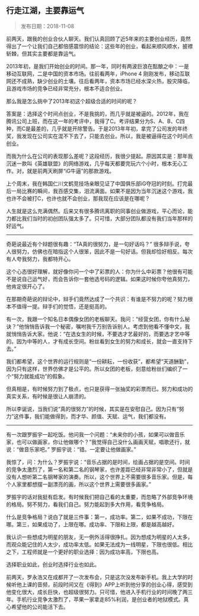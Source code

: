 ## 行走江湖，主要靠运气

> 发布日期：2018-11-08

前两天，跟我的创业合伙人聊天。我们认真回顾了近5年来的主要创业经历，竟然得出了一个让我们自己都倍感震惊的结论：这些年的创业，看起来顺风顺水，披襟斩棘，但其实主要都是靠运气。

2013年初，是我们开始创业的时间。那一年，同时有两波巨浪在酝酿之中：一是移动互联网，二是中国的资本市场。往前看两年，iPhone 4 刚刚发布，移动互联网还不成熟，缺少创业的土壤。往后看两年，资本市场已经水深火热，股灾降临，且游戏市场的竞争已经非常充分，根本不适合创业。

那么我是怎么挑中了2013年初这个超级合适的时间的呢？

答案是：选择这个时间点创业，不是我挑的，而几乎就是被逼的。2012年，我在腾讯公司上班，而在这一年的考评中，我得了C。考评结果分为S、A、B、C四种，而C是最差的，几乎就是开除警告。于是2013年年初，拿完了公司发的年终奖，我发现在公司实在混不下去了，只能去创业。所以，我是被逼得在这个时间点创业。

而我为什么在公司的表现那么差呢？这段经历，我很少提起。原因其实是：那年我沉迷一款叫《英雄联盟》的网络游戏，几乎每天都要完玩六个小时，根本无心工作。对，就是前两天刷屏“iG牛逼”的那款游戏。

上个周末，我在韩国仁川文鹤竞技场亲眼见证了中国俱乐部iG夺冠的时刻。打完最后一局比赛的瞬间，我百感交集，泪流满面。如果不是因为当年沉迷这个游戏，我也许不会被打C，也许也就不会创业，那我现在应该是在哪呢？

人生就是这么充满偶然。后来又有很多腾讯离职的同事创业做游戏，平心而论，能力都比我们当时的初创团队强太多了。只可惜，大部分团队都没有我们当年那样的好运气。

---

奇葩说最近有个辩题很有趣：“TA真的很努力，是一句好话吗？” 很多辩手说，夸人很努力，仿佛也在暗指这个人很笨，因此不是一句好话。但我却恰好相反。每次有人夸我努力，我都特开心。

这个心态很好理解，就好像你问一个中了彩票的人：你为什么中彩票？他很有可能不是说自己运气好，而会告诉你一套他选号码的逻辑。如果这时候你夸他真努力，他肯定很开心了。

在那期奇葩说的辩论中，辩手们竟然达成了一个共识：有谁是不努力的呢？努力根本不值得一提。辩手们的觉悟，还是挺高的。

有一次，我跟一个知名日本偶像女团的老板聊天。我问：“经营女团，你有什么秘诀？”他悄悄告诉我一个秘密，嘱咐我千万别告诉别人。考虑到他看不懂中文，我就悄悄告诉大家。他说：“在选女生的时候，不要选才艺最好的，而要选才艺中等的。因为中等的人，才有成长空间。粉丝看到女生的努力和成长，就会一直支持下去。”

我们都希望，这个世界的运行规则是“一份耕耘，一份收获”，都希望“天道酬勤”，因为只有这样，世界仿佛才是公平的。所以女团的老板，刻意给粉丝们编织了一个“努力就能成功”的假象。

但真相是，有时候努力到了极点，也只是获得一张抽奖的彩票而已。努力和成功的真实关系，有时候是很让人崩溃的。

所以李诞说，当我们说“真的很努力”的时候，其实是在安慰自己。因为只有“努力”这件事，我们能做得到，而才华、颜值、天赋、运气，我们都没有。

---

有一次跟罗振宇一起吃饭。他问我一个问题：“未来你的小孩，如果可以做音乐家，也可以做画家，你让他做哪个？”我觉得自己没什么画画天赋，唱歌还行，就说：“做音乐家吧。” 罗振宇说：“错。一定要让他做画家。”

我惊了，问：为什么？罗振宇说：“音乐占据的是时间，绘画占据的是空间。时间的竞争太激烈了，第一名和第二名的钢琴家，也许差距已经非常非常小了，但就是没有人想听第二名钢琴家的演奏。所以，这个世界上不需要很多音乐家。但是，每个人家里都想摆一副漂亮的画，所以这个世界上需要很多画家。”

罗振宇的话对我挺有启发。有时候我们把自己看的太重要，而忽略了外部竞争环境的格局。努不努力，看我们自己。努力能起到多大作用，看竞争格局。

什么是竞争格局？说白了就是三件事：第一，成功率。第二，如果不成功，下限在哪。第三，如果成功了，上限在哪。成功率、下限和上限，都是越高越好。

我认识一些想成为明星的朋友，无一例外活得很挣扎。因为想成为明星的人太多，而观众能记住的人太少，成功率太低。如果无法成为一线明星，下限也很低。相比之下，工程师就是一个更好的职业选择：因为成功率高，下限也高。

选择职业如此，创业时选择行业也如此。

前两天，罗永浩又在成都开了一次发布会，只是这次没发布新手机。我上大学的时候听他上课的音频，前段时间又在《得到》APP上听到他分享的创业心得，感受到他变化很大，成长巨快，也超级很努力。只可惜，他进入手机行业的时间晚了两三年。手机行业竞争太激烈了，苹果一家拿走85%利润，是创业者的地狱模式。真心希望他的公司能活下去。
